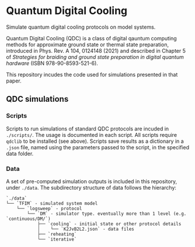 # Quantum Digital Cooling
Simulate quantum digital cooling protocols on model systems.

Quantum Digital Cooling (QDC) is a class of digital qauntum computing methods for approximate ground state or thermal state preparation, introduced in Phys. Rev. A 104, 0124148 (2021) and described in Chapter 5 of *Strategies for braiding and ground state preparation in digital quantum hardware*  (ISBN 978-90-8593-521-6).

This repository incudes the code used for simulations presented in that paper.



## QDC simulations

### Scripts
Scripts to run simulations of standard QDC protocols are incuded in `./scripts/`.
The usage is documented in each script.
All scripts require `qdclib` to be installed (see above).
Scripts save results as a dictionary in a `.json` file, named using the parameters passed to the script, in the specified data folder.

### Data
A set of pre-computed simulation outputs is included in this repository, under `./data`.
The subdirectory structure of data follows the hierarchy:
```
`./data`
└── `TFIM` - simulated system model
    └── `logsweep` - protocol
        └── `DM` - simulator type. eventually more than 1 level (e.g. `continuous/DM/`)
            ├── `cooling` - initial state or other protocol details
            │    └── `K2JvB2L2.json` - data files
            ├── `reheating`
            └── `iterative`
```
